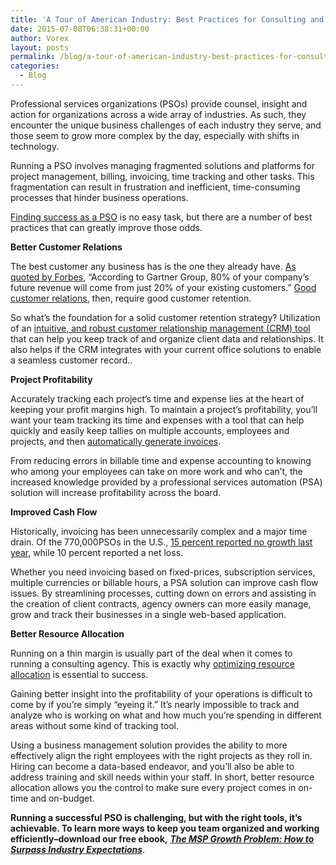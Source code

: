 ```yaml
---
title: 'A Tour of American Industry: Best Practices for Consulting and Professional Services Organization'
date: 2015-07-08T06:38:31+00:00
author: Vorex
layout: posts
permalink: /blog/a-tour-of-american-industry-best-practices-for-consulting-and-professional-services-organization/
categories:
  - Blog
---
```

Professional services organizations (PSOs) provide counsel, insight and action for organizations across a wide array of industries. As such, they encounter the unique business challenges of each industry they serve, and those seem to grow more complex by the day, especially with shifts in technology.<!--more-->

Running a PSO involves managing fragmented solutions and platforms for project management, billing, invoicing, time tracking and other tasks. This fragmentation can result in frustration and inefficient, time-consuming processes that hinder business operations.



[Finding success as a PSO](http://aberdeen.com/research/8709/ra-professional-services-automation/content.aspx) is no easy task, but there are a number of best practices that can greatly improve those odds.

**Better Customer Relations**

The best customer any business has is the one they already have. [As quoted by Forbes](http://www.forbes.com/sites/jerryjao/2014/11/19/why-customer-retention-is-king-the-evolution-of-retention-marketing-part-1/), &#8220;According to Gartner Group, 80% of your company&#8217;s future revenue will come from just 20% of your existing customers.&#8221; [Good customer relations](http://www.vorex.com/why-being-a-design-driven-company-leads-to-the-best-customer-experience/), then, require good customer retention.

So what&#8217;s the foundation for a solid customer retention strategy? Utilization of an [intuitive, and robust customer relationship management (CRM) tool](http://www.vorex.com/product/customer-relationship-management/) that can help you keep track of and organize client data and relationships. It also helps if the CRM integrates with your current office solutions to enable a seamless customer record..



**Project Profitability**

Accurately tracking each project&#8217;s time and expense lies at the heart of keeping your profit margins high. To maintain a project&#8217;s profitability, you&#8217;ll want your team tracking its time and expenses with a tool that can help quickly and easily keep tallies on multiple accounts, employees and projects, and then [automatically generate invoices](http://www.vorex.com/product/billing-invoicing-tracking/).

From reducing errors in billable time and expense accounting to knowing who among your employees can take on more work and who can&#8217;t, the increased knowledge provided by a professional services automation (PSA) solution will increase profitability across the board.

**Improved Cash Flow**

Historically, invoicing has been unnecessarily complex and a major time drain. Of the 770,000PSOs in the U.S., [15 percent reported no growth last year](http://www.vorex.com/the-1-tool-agency-owners-use-to-battle-the-odds/), while 10 percent reported a net loss.

Whether you need invoicing based on fixed-prices, subscription services, multiple currencies or billable hours, a PSA solution can improve cash flow issues. By streamlining processes, cutting down on errors and assisting in the creation of client contracts, agency owners can more easily manage, grow and track their businesses in a single web-based application.



**Better Resource Allocation**

Running on a thin margin is usually part of the deal when it comes to running a consulting agency. This is exactly why [optimizing resource allocation](http://www.mckinsey.com/insights/strategy/how_to_put_your_money_where_your_strategy_is) is essential to success.

Gaining better insight into the profitability of your operations is difficult to come by if you&#8217;re simply &#8220;eyeing it.&#8221; It&#8217;s nearly impossible to track and analyze who is working on what and how much you&#8217;re spending in different areas without some kind of tracking tool.

Using a business management solution provides the ability to more effectively align the right employees with the right projects as they roll in. Hiring can become a data-based endeavor, and you&#8217;ll also be able to address training and skill needs within your staff. In short, better resource allocation allows you the control to make sure every project comes in on-time and on-budget.

**Running a successful PSO is challenging, but with the right tools, it&#8217;s achievable. To learn more ways to keep you team organized and working efficiently&#8211;download our free ebook,** [**_The MSP Growth Problem: How to Surpass Industry Expectations_**](http://vorex.hs-sites.com/the-msp-growth-problem-how-to-surpass-industry-expectations?__hstc=100746398.b2843db0333d5242d1d7cad84e1e93d1.1428948442272.1435771805070.1435854784275.38&__hssc=100746398.3.1435854784275&__hsfp=2610860463).

